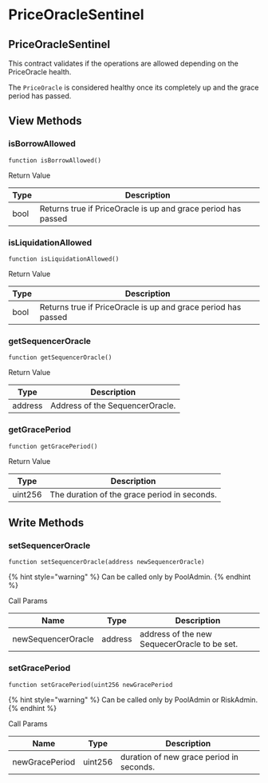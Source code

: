 # PriceOracleSentinel

## PriceOracleSentinel

This contract validates if the operations are allowed depending on the PriceOracle health.

The `PriceOracle` is considered healthy once its completely up and the grace period has passed.

## View Methods

### isBorrowAllowed

`function isBorrowAllowed()`

Return Value

| Type | Description                                                   |
| ---- | ------------------------------------------------------------- |
| bool | Returns true if PriceOracle is up and grace period has passed |

### isLiquidationAllowed

`function isLiquidationAllowed()`

Return Value

| Type | Description                                                   |
| ---- | ------------------------------------------------------------- |
| bool | Returns true if PriceOracle is up and grace period has passed |

### getSequencerOracle

`function getSequencerOracle()`

Return Value

| Type    | Description                     |
| ------- | ------------------------------- |
| address | Address of the SequencerOracle. |

### getGracePeriod

`function getGracePeriod()`

Return Value

| Type    | Description                                  |
| ------- | -------------------------------------------- |
| uint256 | The duration of the grace period in seconds. |

## Write Methods

### setSequencerOracle

`function setSequencerOracle(address newSequencerOracle)`

{% hint style="warning" %}
Can be called only by PoolAdmin.
{% endhint %}

Call Params

| Name               | Type    | Description                                  |
| ------------------ | ------- | -------------------------------------------- |
| newSequencerOracle | address | address of the new SequecerOracle to be set. |

### setGracePeriod

`function setGracePeriod(uint256 newGracePeriod`

{% hint style="warning" %}
Can be called only by PoolAdmin or RiskAdmin.
{% endhint %}

Call Params

| Name           | Type    | Description                              |
| -------------- | ------- | ---------------------------------------- |
| newGracePeriod | uint256 | duration of new grace period in seconds. |
